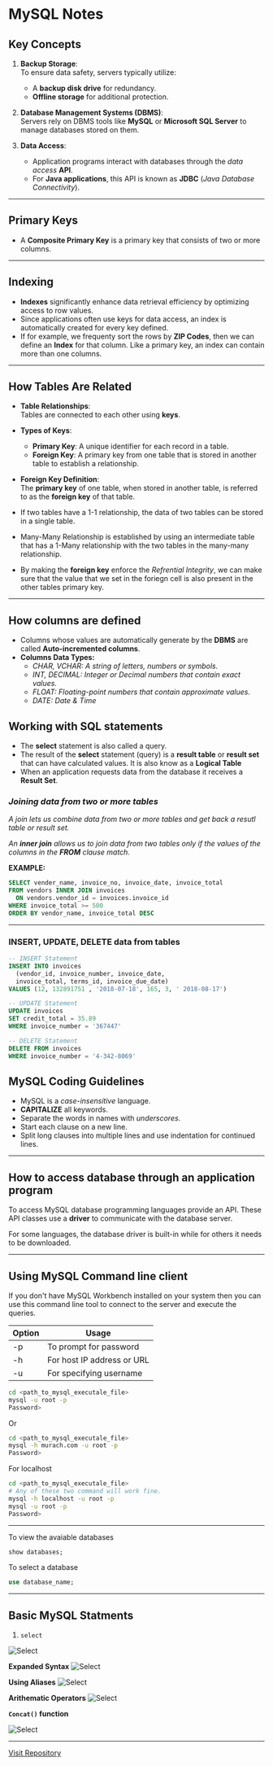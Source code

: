 # MySQL Notes

## Key Concepts
1. **Backup Storage**:  
   To ensure data safety, servers typically utilize:
   - A **backup disk drive** for redundancy.
   - **Offline storage** for additional protection.

2. **Database Management Systems (DBMS)**:  
   Servers rely on DBMS tools like **MySQL** or **Microsoft SQL Server** to manage databases stored on them.

3. **Data Access**:  
   - Application programs interact with databases through the *data access* **API**.  
   - For **Java applications**, this API is known as **JDBC** (*Java Database Connectivity*).

---

## Primary Keys
- A **Composite Primary Key** is a primary key that consists of two or more columns.

---

## Indexing
- **Indexes** significantly enhance data retrieval efficiency by optimizing access to row values.  
- Since applications often use keys for data access, an index is automatically created for every key defined.
- If for example, we frequenty sort the rows by **ZIP Codes**, then we can define an **Index** for 
that column. Like a primary key, an index can contain more than one columns.

---
## How Tables Are Related  

- **Table Relationships**:  
  Tables are connected to each other using **keys**.  

- **Types of Keys**:  
  - **Primary Key**: A unique identifier for each record in a table.  
  - **Foreign Key**: A primary key from one table that is stored in another table to establish a relationship.  

- **Foreign Key Definition**:  
  The **primary key** of one table, when stored in another table, is referred to as the **foreign key** of that table.  

- If two tables have a 1-1 relationship, the  data of two tables can be stored in
  a single table.

- Many-Many Relationship is established by using an intermediate table that has
  a 1-Many relationship with the two tables in the many-many relationship.

- By making the **foreign key** enforce the *Refrential Integrity*, we can make
  sure that the value that we set in the foriegn cell is also present in the other
  tables primary key.

---
## How columns are defined
- Columns whose values are automatically generate by the **DBMS** are called
  **Auto-incremented columns**.
- **Columns Data Types:**
  - *CHAR, VCHAR: A string of letters, numbers or symbols.*
  - *INT, DECIMAL: Integer or Decimal numbers that contain exact values.*
  - *FLOAT: Floating-point numbers that contain approximate values.*
  - *DATE: Date & Time*

## Working with SQL statements
- The **select** statement is also called a query.
- The result of the **select** statement (query) is a **result
table** or **result set** that can have calculated values. It is 
also know as a **Logical Table**
- When an application requests data from the database it receives
a **Result Set**.

### *Joining data from two or more tables*
*A join lets us combine data from two or more tables and get back a resutl table or result set.*

*An **inner join** allows us to join data from two tables only
if the values of the columns in the **FROM** clause match.*

**EXAMPLE:**
```sql
SELECT vender_name, invoice_no, invoice_date, invoice_total
FROM vendors INNER JOIN invoices 
  ON vendors.vendor_id = invoices.invoice_id
WHERE invoice_total >= 500
ORDER BY vendor_name, invoice_total DESC 
```
---
### INSERT, UPDATE, DELETE data from tables
```sql
-- INSERT Statement
INSERT INTO invoices 
  (vendor_id, invoice_number, invoice_date, 
  invoice_total, terms_id, invoice_due_date) 
VALUES (12, 132891751 , '2018-07-18', 165, 3, ' 2018-08-17') 

-- UPDATE Statement
UPDATE invoices 
SET credit_total = 35.89 
WHERE invoice_number = '367447'

-- DELETE Statement
DELETE FROM invoices 
WHERE invoice_number = '4-342-8069'
```

## MySQL Coding Guidelines
- MySQL is a *case-insensitive* language.
- **CAPITALIZE** all keywords.
- Separate the words in names with *underscores*.
- Start each clause on a new line.
- Split long clauses into multiple lines and use 
indentation for continued lines.
--- 
## How to access database through an application program
To access MySQL database programming languages provide an API. These API classes use a **driver** to communicate with
the database server.

For some languages, the database driver is built-in while
for others it needs to be downloaded.

---
## Using MySQL Command line client
If you don't have MySQL Workbench installed on your system then you 
can use this command line tool to connect to the server and execute the queries.

| Option   | Usage    
|----------|----------
| -p       | To prompt for password    
| -h       | For host IP address or URL
| -u       | For specifying username

```bash
cd <path_to_mysql_executale_file>
mysql -u root -p
Password>
```
Or

```bash
cd <path_to_mysql_executale_file>
mysql -h murach.com -u root -p
Password>
```

For localhost
```bash
cd <path_to_mysql_executale_file>
# Any of these two command will work fine.
mysql -h localhost -u root -p
mysql -u root -p    
Password>            
```
---
To view the avaiable databases
```sql
show databases;
```
To select a database

```sql
use database_name;
```
---
## Basic MySQL Statments
1. ```select```

![Select](./images/select_syntax.png)

**Expanded Syntax**
![Select](./images/select_syntax2.png)

**Using Aliases**
![Select](./images/select_syntax3.png)

**Arithematic Operators**
![Select](./images/arithematic_ops.png)


**```Concat()``` function**

![Select](./images/concat.png)

---
[Visit Repository](https://github.com/Zeeshan-R9/MYSQLNotes.git)
